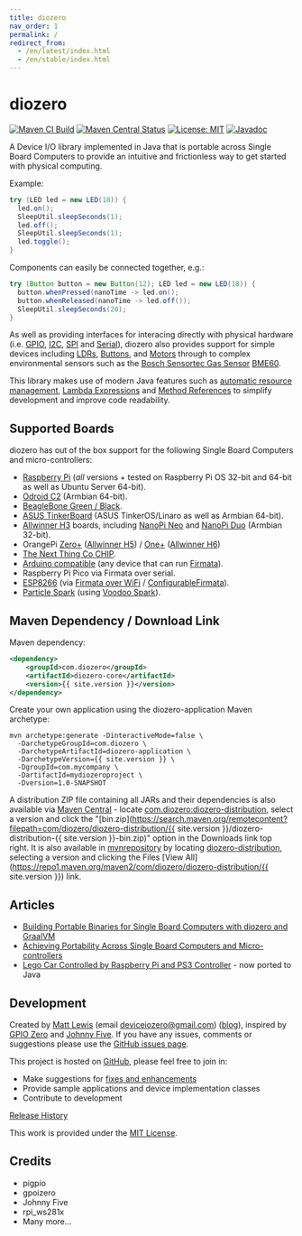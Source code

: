 ```yaml
---
title: diozero
nav_order: 1
permalink: /
redirect_from:
  - /en/latest/index.html
  - /en/stable/index.html
---
```


# diozero

[![Maven CI Build](https://github.com/mattjlewis/diozero/actions/workflows/build.yml/badge.svg)](https://github.com/mattjlewis/diozero/actions/workflows/build.yml)
[![Maven Central Status](https://img.shields.io/maven-central/v/com.diozero/diozero.svg)](https://search.maven.org/search?q=g:com.diozero)
[![License: MIT](https://img.shields.io/badge/License-MIT-yellow.svg)](https://opensource.org/licenses/MIT)
[![Javadoc](https://www.javadoc.io/badge/com.diozero/diozero-core.svg)](https://www.javadoc.io/doc/com.diozero/diozero-core)

A Device I/O library implemented in Java that is portable across Single Board Computers to
provide an intuitive and frictionless way to get started with physical computing.

Example:
```java
try (LED led = new LED(18)) {
  led.on();
  SleepUtil.sleepSeconds(1);
  led.off();
  SleepUtil.sleepSeconds(1);
  led.toggle();
}
```

Components can easily be connected together, e.g.:
```java
try (Button button = new Button(12); LED led = new LED(18)) {
  button.whenPressed(nanoTime -> led.on();
  button.whenReleased(nanoTime -> led.off());
  SleepUtil.sleepSeconds(20);
}
```

As well as providing interfaces for interacing directly with physical hardware (i.e.
[GPIO](https://github.com/mattjlewis/diozero/blob/master/diozero-core/src/main/java/com/diozero/api/DigitalOutputDevice.java),
[I2C](https://github.com/mattjlewis/diozero/blob/master/diozero-core/src/main/java/com/diozero/api/I2CDevice.java),
[SPI](https://github.com/mattjlewis/diozero/blob/master/diozero-core/src/main/java/com/diozero/api/SpiDevice.java) and
[Serial](https://github.com/mattjlewis/diozero/blob/master/diozero-core/src/main/java/com/diozero/api/SerialDevice.java)),
diozero also provides support for simple devices including [LDRs](https://github.com/mattjlewis/diozero/blob/master/diozero-core/src/main/java/com/diozero/devices/LDR.java),
[Buttons](https://github.com/mattjlewis/diozero/blob/master/diozero-core/src/main/java/com/diozero/devices/Button.java), and
[Motors](https://github.com/mattjlewis/diozero/blob/master/diozero-core/src/main/java/com/diozero/devices/motor/MotorBase.java)
through to complex environmental sensors such as the
[Bosch Sensortec Gas Sensor](https://www.bosch-sensortec.com/products/environmental-sensors/gas-sensors-bme680/)
[BME60](https://github.com/mattjlewis/diozero/blob/master/diozero-core/src/main/java/com/diozero/devices/BME680.java).

This library makes use of modern Java features such as 
[automatic resource management](https://docs.oracle.com/javase/tutorial/essential/exceptions/tryResourceClose.html), 
[Lambda Expressions](https://docs.oracle.com/javase/tutorial/java/javaOO/lambdaexpressions.html) and 
[Method References](https://docs.oracle.com/javase/tutorial/java/javaOO/methodreferences.html) 
to simplify development and improve code readability.

## Supported Boards

diozero has out of the box support for the following Single Board Computers and micro-controllers:

* [Raspberry Pi](https://www.raspberrypi.org/) (_all_ versions + tested on Raspberry Pi OS 32-bit and 64-bit as well as Ubuntu Server 64-bit).
* [Odroid C2](https://wiki.odroid.com/odroid-c2/odroid-c2) (Armbian 64-bit).
* [BeagleBone Green / Black](https://beagleboard.org/black).
* [ASUS TinkerBoard](https://www.asus.com/uk/Single-board-Computer/TINKER-BOARD/) (ASUS TinkerOS/Linaro as well as Armbian 64-bit).
* [Allwinner H3](https://linux-sunxi.org/H3) boards, including [NanoPi Neo](https://www.friendlyarm.com/index.php?route=product/product&product_id=132) and [NanoPi Duo](https://www.friendlyarm.com/index.php?route=product/product&product_id=244) (Armbian 32-bit).
* OrangePi [Zero+](http://www.orangepi.org/OrangePiZeroPlus/) ([Allwinner H5](https://linux-sunxi.org/H5)) / [One+](http://www.orangepi.org/OrangePiOneplus/) ([Allwinner H6](https://linux-sunxi.org/H6))
* [The Next Thing Co CHIP](https://getchip.com/pages/chip).
* [Arduino compatible](https://www.arduino.cc) (any device that can run [Firmata](https://github.com/firmata/arduino/blob/master/examples/StandardFirmata/StandardFirmata.ino)).
* Raspberry Pi Pico via Firmata over serial.
* [ESP8266](https://www.espressif.com/en/products/socs/esp8266) (via [Firmata over WiFi](https://github.com/firmata/arduino/tree/master/examples/StandardFirmataWiFi) / [ConfigurableFirmata](http://firmatabuilder.com)).
* [Particle Spark](https://docs.particle.io/datasheets/discontinued/core-datasheet/) (using [Voodoo Spark](https://github.com/voodootikigod/voodoospark)).

## Maven Dependency / Download Link

Maven dependency:
```xml
<dependency>
    <groupId>com.diozero</groupId>
    <artifactId>diozero-core</artifactId>
    <version>{{ site.version }}</version>
</dependency>
```

Create your own application using the diozero-application Maven archetype:
```
mvn archetype:generate -DinteractiveMode=false \
  -DarchetypeGroupId=com.diozero \
  -DarchetypeArtifactId=diozero-application \
  -DarchetypeVersion={{ site.version }} \
  -DgroupId=com.mycompany \
  -DartifactId=mydiozeroproject \
  -Dversion=1.0-SNAPSHOT
```

A distribution ZIP file containing all JARs and their dependencies is also available via [Maven Central](https://search.maven.org/) -
locate [com.diozero:diozero-distribution](https://search.maven.org/artifact/com.diozero/diozero-distribution),
select a version and click the "[bin.zip](https://search.maven.org/remotecontent?filepath=com/diozero/diozero-distribution/{{ site.version }}/diozero-distribution-{{ site.version }}-bin.zip)" option in the Downloads link top right.
It is also available in [mvnrepository](https://mvnrepository.com/) by locating [diozero-distribution](https://mvnrepository.com/artifact/com.diozero/diozero-distribution), selecting a version and clicking the Files [View All](https://repo1.maven.org/maven2/com/diozero/diozero-distribution/{{ site.version }}) link.

## Articles

* [Building Portable Binaries for Single Board Computers with diozero and GraalVM](https://deviceiozero.medium.com/building-portable-binaries-for-single-board-computers-with-diozero-and-graalvm-b659f79d5c71)
* [Achieving Portability Across Single Board Computers and Micro-controllers](https://deviceiozero.medium.com/tbc)
* [Lego Car Controlled by Raspberry Pi and PS3 Controller](http://mattandshirl.blogspot.com/2013/06/lego-car-controlled-by-raspberry-pi-and.html) - now ported to Java

## Development

Created by [Matt Lewis](https://github.com/mattjlewis) (email [deviceiozero@gmail.com](mailto:deviceiozero@gmail.com))
([blog](https://diozero.blogspot.co.uk/)), 
inspired by [GPIO Zero](https://gpiozero.readthedocs.org/) and [Johnny Five](http://johnny-five.io/). 
If you have any issues, comments or suggestions please use the [GitHub issues page](https://github.com/mattjlewis/diozero/issues).

This project is hosted on [GitHub](https://github.com/mattjlewis/diozero/), please feel free to join in:

* Make suggestions for [fixes and enhancements](https://github.com/mattjlewis/diozero/issues)
* Provide sample applications and device implementation classes
* Contribute to development

[Release History](7_internals/98_Releases.md)

This work is provided under the [MIT License](https://github.com/mattjlewis/diozero/tree/master/LICENSE.txt).

## Credits

* pigpio
* gpoizero
* Johnny Five
* rpi_ws281x
* Many more...
